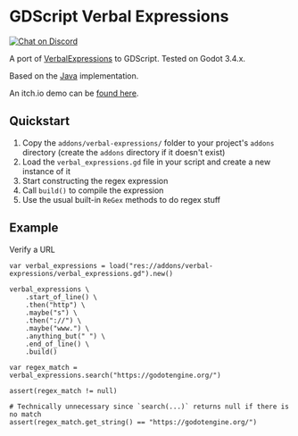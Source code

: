 # GDScript Verbal Expressions

[![Chat on Discord](https://img.shields.io/discord/853476898071117865?label=chat&logo=discord)](https://discord.gg/6mcdWWBkrr)

A port of [VerbalExpressions](https://github.com/VerbalExpressions) to GDScript. Tested on Godot 3.4.x.

Based on the [Java](https://github.com/VerbalExpressions/JavaVerbalExpressions) implementation.

An itch.io demo can be [found here](https://fakefirefly.itch.io/gdscript-verbal-expressions).

## Quickstart
1. Copy the `addons/verbal-expressions/` folder to your project's `addons` directory (create the `addons` directory if it doesn't exist)
2. Load the `verbal_expressions.gd` file in your script and create a new instance of it
3. Start constructing the regex expression
4. Call `build()` to compile the expression
5. Use the usual built-in `ReGex` methods to do regex stuff

## Example

Verify a URL

```GDScript
var verbal_expressions = load("res://addons/verbal-expressions/verbal_expressions.gd").new()

verbal_expressions \
    .start_of_line() \
    .then("http") \
    .maybe("s") \
    .then("://") \
    .maybe("www.") \
    .anything_but(" ") \
    .end_of_line() \
    .build()

var regex_match = verbal_expressions.search("https://godotengine.org/")

assert(regex_match != null)

# Technically unnecessary since `search(...)` returns null if there is no match
assert(regex_match.get_string() == "https://godotengine.org/")
```
